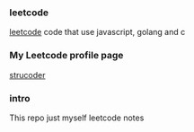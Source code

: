 ### leetcode
[leetcode](https://leetcode.com/) code that use javascript, golang and c

### My Leetcode profile page

[strucoder](https://leetcode.com/strucoder/)


### intro
This repo just myself leetcode notes

